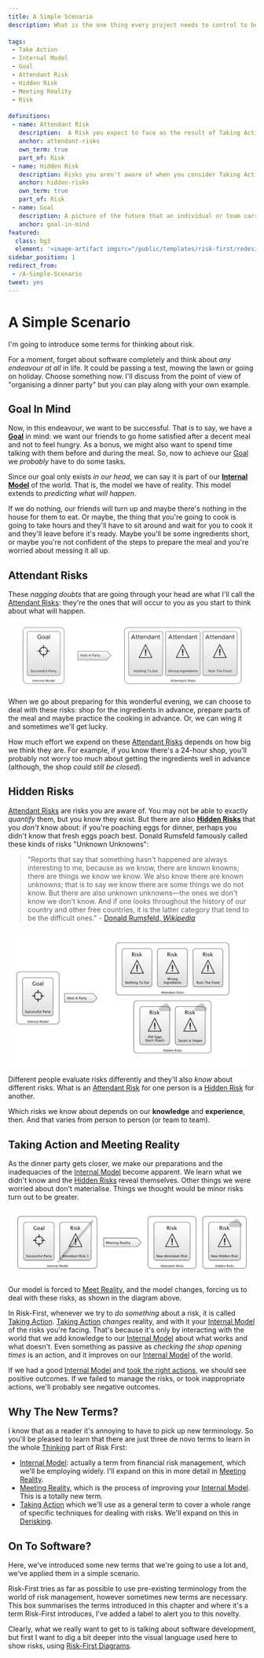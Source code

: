 ```yaml
---
title: A Simple Scenario
description: What is the one thing every project needs to control to be successful?

tags: 
 - Take Action
 - Internal Model
 - Goal
 - Attendant Risk
 - Hidden Risk
 - Meeting Reality
 - Risk
 
definitions:
 - name: Attendant Risk
   description:  A Risk you expect to face as the result of Taking Action.
   anchor: attendant-risks
   own_term: true
   part_of: Risk
 - name: Hidden Risk
   description: Risks you aren't aware of when you consider Taking Action. i.e. an unknown unknown.
   anchor: hidden-risks
   own_term: true
   part_of: Risk
 - name: Goal
   description: A picture of the future that an individual or team carries within their Internal Model; An imagined destination on the Risk Landscape. A specific Upside Risk we'd like to nurture and realize.
   anchor: goal-in-mind
featured: 
  class: bg3
  element: '<image-artifact imgsrc="/public/templates/risk-first/redesign/risks/goal.svg">A Simple Scenario</image-artifact>'
sidebar_position: 1
redirect_from: 
 - /A-Simple-Scenario
tweet: yes
---
```


# A Simple Scenario

I'm going to introduce some terms for thinking about risk.

For a moment, forget about software completely and think about _any endeavour at all_ in life.  It could be passing a test, mowing the lawn or going on holiday.  Choose something now.   I'll discuss from the point of view of "organising a dinner party" but you can play along with your own example.  

## Goal In Mind

Now, in this endeavour, we want to be successful.  That is to say, we have a **[Goal](/thinking/Glossary.md#goal)** in mind:  we want our friends to go home satisfied after a decent meal and not to feel hungry.   As a bonus, we might also want to spend time talking with them before and during the meal.  So, now to achieve our [Goal](/thinking/Glossary.md#goal) we *probably* have to do some tasks.  

Since our goal only exists _in our head_, we can say it is part of our **[Internal Model](/thinking/Glossary.md#internal-model)** of the world.  That is, the model we have of reality.  This model extends to _predicting what will happen_.

If we do nothing, our friends will turn up and maybe there's nothing in the house for them to eat.   Or maybe, the thing that you're going to cook is going to take hours and they'll have to sit around and wait for you to cook it and they'll leave before it's ready.  Maybe you'll be some ingredients short, or maybe you're not confident of the steps to prepare the meal and you're worried about messing it all up.  

## Attendant Risks

These _nagging doubts_ that are going through your head are what I'll call the [Attendant Risks](/thinking/Glossary.md#attendant-risk):  they're the ones that will occur to you as you start to think about what will happen. 

![Goal, with the risks you know about](/img/generated/introduction/goal_in_mind.png)

When we go about preparing for this wonderful evening, we can choose to deal with these risks:  shop for the ingredients in advance, prepare parts of the meal and maybe practice the cooking in advance.  Or, we can wing it and sometimes we'll get lucky.

How much effort we expend on these [Attendant Risks](/thinking/Glossary.md#attendant-risk) depends on how big we think they are.  For example, if you know there's a 24-hour shop, you'll probably not worry too much about getting the ingredients well in advance (although, the shop _could still be closed_).

## Hidden Risks

[Attendant Risks](/thinking/Glossary.md#attendant-risk) are risks you are aware of.  You may not be able to exactly _quantify_ them, but you know they exist.  But there are also **[Hidden Risks](/thinking/Glossary.md#attendant-risk)** that you _don't_ know about: if you're poaching eggs for dinner, perhaps you didn't know that fresh eggs poach best.  Donald Rumsfeld famously called these kinds of risks "Unknown Unknowns":

> "Reports that say that something hasn't happened are always interesting to me, because as we know, there are known knowns; there are things we know we know. We also know there are known unknowns; that is to say we know there are some things we do not know. But there are also unknown unknowns—the ones we don't know we don't know. And if one looks throughout the history of our country and other free countries, it is the latter category that tend to be the difficult ones." - [Donald Rumsfeld, _Wikipedia_](https://en.wikipedia.org/wiki/There_are_known_knowns)

![Goal, the risks you know about and the ones you don't](/img/generated/introduction/hidden_risks.png)

Different people evaluate risks differently and they'll also _know_ about different risks.  What is an [Attendant Risk](/thinking/Glossary.md#attendant-risk) for one person is a [Hidden Risk](/thinking/Glossary.md#attendant-risk) for another.     

Which risks we know about depends on our **knowledge** and **experience**, then. <!-- tweet-end --> And that varies from person to person (or team to team).  

## Taking Action and Meeting Reality

As the dinner party gets closer, we make our preparations and the inadequacies of the [Internal Model](/thinking/Glossary.md#internal-model) become apparent.  We learn what we didn't know and the [Hidden Risks](/thinking/Glossary.md#hidden-risk) reveal themselves.  Other things we were worried about don't materialise.  Things we thought would be minor risks turn out to be greater.   

![How Taking Action affects Reality, and also changes your Internal Model](/img/generated/introduction/model_vs_reality.png)

Our model is forced to [Meet Reality](/tags/Meeting-Reality), and the model changes,  forcing us to deal with these risks, as shown in the diagram above.  

In Risk-First, whenever we try to _do something_ about a risk, it is called [Taking Action](/thinking/Glossary.md#taking-action).  [Taking Action](/thinking/Glossary.md#taking-action) _changes_ reality, and with it your [Internal Model](/thinking/Glossary.md#internal-model) of the risks you're facing.  That's because it's only by interacting with the world that we add knowledge to our [Internal Model](/thinking/Glossary.md#internal-model) about what works and what doesn't.  Even something as passive as _checking the shop opening times_ is an action, and it improves on our [Internal Model](/thinking/Glossary.md#internal-model) of the world.

If we had a good [Internal Model](/thinking/Glossary.md#internal-model) and [took the right actions](/thinking/Glossary.md#taking-action), we should see positive outcomes.  If we failed to manage the risks, or took inappropriate actions, we'll probably see negative outcomes.

## Why The New Terms?

I know that as a reader it's annoying to have to pick up new terminology.  So you'll be pleased to learn that there are just three de novo terms to learn in the whole [Thinking](Start.md) part of Risk First: 

 - [Internal Model](Glossary.md#internal-model): actually a term from financial risk management, which we'll be employing widely.  I'll expand on this in more detail in [Meeting Reality](Meeting-Reality.md).
 - [Meeting Reality](Glossary.md#meet-reality), which is the process of improving your [Internal Model](Glossary.md#internal-model).  This is a totally new term.
 - [Taking Action](Glossary.md#take-action) which we'll use as a general term to cover a whole range of specific techniques for dealing with risks.  We'll expand on this in [Derisking](De-Risking.md).

## On To Software?

Here, we've introduced some new terms that we're going to use a lot and, we've applied them in a simple scenario.

<BoxOut title="New Terms" link="/thinking/Glossary" linkText="View Glossary">
Risk-First tries as far as possible to use pre-existing terminology from the world of risk management, however sometimes new terms are necessary.  This box summarises the terms introduced in this chapter and  where it's a term Risk-First introduces, I've added a label to alert you to this novelty.  
<TermList details={frontMatter} /> 
</BoxOut>

Clearly, what we really want to get to is talking about software development, but first I want to dig a bit deeper into the visual language used here to show risks, using [Risk-First Diagrams](Risk-First-Diagrams.md).
